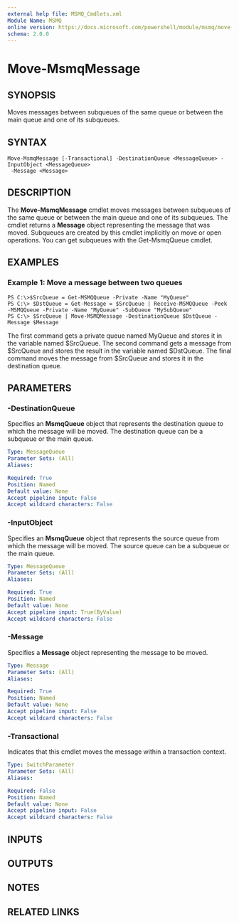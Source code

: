 ```yaml
---
external help file: MSMQ_Cmdlets.xml
Module Name: MSMQ
online version: https://docs.microsoft.com/powershell/module/msmq/move-msmqmessage?view=windowsserver2012-ps&wt.mc_id=ps-gethelp
schema: 2.0.0
---
```


# Move-MsmqMessage

## SYNOPSIS
Moves messages between subqueues of the same queue or between the main queue and one of its subqueues.

## SYNTAX

```
Move-MsmqMessage [-Transactional] -DestinationQueue <MessageQueue> -InputObject <MessageQueue>
 -Message <Message>
```

## DESCRIPTION
The **Move-MsmqMessage** cmdlet moves messages between subqueues of the same queue or between the main queue and one of its subqueues.
The cmdlet returns a **Message** object representing the message that was moved.
Subqueues are created by this cmdlet implicitly on move or open operations.
You can get subqueues with the Get-MsmqQueue cmdlet.

## EXAMPLES

### Example 1: Move a message between two queues
```
PS C:\>$SrcQueue = Get-MSMQQueue -Private -Name "MyQueue" 
PS C:\> $DstQueue = Get-Message = $SrcQueue | Receive-MSMQQueue -Peek -MSMQQueue -Private -Name "MyQueue" -SubQueue "MySubQueue"
PS C:\> $SrcQueue | Move-MSMQMessage -DestinationQueue $DstQueue -Message $Message
```

The first command gets a private queue named MyQueue and stores it in the variable named $SrcQueue.
The second command gets a message from $SrcQueue and stores the result in the variable named $DstQueue.
The final command moves the message from $SrcQueue and stores it in the destination queue.

## PARAMETERS

### -DestinationQueue
Specifies an **MsmqQueue** object that represents the destination queue to which the message will be moved.
The destination queue can be a subqueue or the main queue.

```yaml
Type: MessageQueue
Parameter Sets: (All)
Aliases: 

Required: True
Position: Named
Default value: None
Accept pipeline input: False
Accept wildcard characters: False
```

### -InputObject
Specifies an **MsmqQueue** object that represents the source queue from which the message will be moved.
The source queue can be a subqueue or the main queue.

```yaml
Type: MessageQueue
Parameter Sets: (All)
Aliases: 

Required: True
Position: Named
Default value: None
Accept pipeline input: True(ByValue)
Accept wildcard characters: False
```

### -Message
Specifies a **Message** object representing the message to be moved.

```yaml
Type: Message
Parameter Sets: (All)
Aliases: 

Required: True
Position: Named
Default value: None
Accept pipeline input: False
Accept wildcard characters: False
```

### -Transactional
Indicates that this cmdlet moves the message within a transaction context.

```yaml
Type: SwitchParameter
Parameter Sets: (All)
Aliases: 

Required: False
Position: Named
Default value: None
Accept pipeline input: False
Accept wildcard characters: False
```

## INPUTS

## OUTPUTS

## NOTES

## RELATED LINKS

